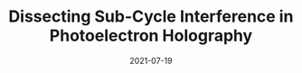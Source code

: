 ---
title: "Dissecting Sub-Cycle Interference in Photoelectron Holography"
collection: publications
permalink: " /publication/2021-07-19-Dissecting Sub-Cycle Interference in Photoelectron Holography"
date: 2021-07-19
venue: 'Phys. Rev. A'
paperurl: 'https://journals.aps.org/pra/abstract/10.1103/PhysRevA.104.013109'
citation: 'Nicholas Werby, Andrew S. Maxwell, Ruaridh Forbes, Philip H. Bucksbaum andCarla Figueira de Morisson Faria, Phys. Rev. A 104, 013109 (2021)'
---